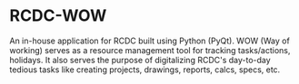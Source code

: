 # RCDC-WOW
An in-house application for RCDC built using Python (PyQt). 
WOW (Way of working) serves as a resource management tool for tracking tasks/actions, holidays. It also serves the purpose of digitalizing RCDC's day-to-day tedious tasks like creating projects, drawings, reports, calcs, specs, etc.
